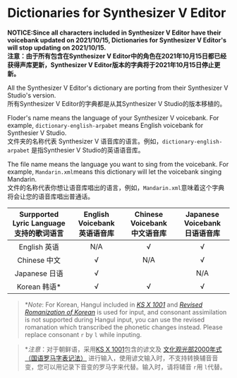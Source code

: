 # Dictionaries for Synthesizer V Editor

**NOTICE:Since all characters included in Synthesizer V Editor have their voicebank updated on 2021/10/15, Dictionaries for Synthesizer V Editor's will stop updating on 2021/10/15.**  
**注意：由于所有包含在Synthesizer V Editor中的角色在2021年10月15日都已经获得声库更新，Synthesizer V Editor版本的字典将于2021年10月15日停止更新。**  
  
All the Synthesizer V Editor's dictionary are porting from their Synthesizer V Studio's version.  
所有Synthesizer V Editor的字典都是从其Synthesizer V Studio的版本移植的。  
  
Floder's name means the language of your Synthesizer V voicebank. For example, `dictionary-english-arpabet` means English voicebank for Synthesier V Studio.  
文件夹的名称代表 Synthesizer V 语音库的语言。例如，`dictionary-english-arpabet` 是指Synthesier V Studio的英语语音库。  
  
The file name means the language you want to sing from the voicebank. For example, `Mandarin.xml`means this dictionary will let the voicebank singing Mandarin.  
文件的名称代表你想让语音库唱出的语言，例如，`Mandarin.xml`意味着这个字典将会让您的语音库唱出普通话。  
  
| Surpported Lyric Language<br />支持的歌词语言 | English Voicebank<br />英语语音库 | Chinese Voicebank<br />中文语音库 | Japanese Voicebank<br />日语语音库 |
|:----:|:----:|:----:|:----:|
| English 英语 | N/A | √ | √ |
| Chinese 中文 | √ | N/A | √ |
| Japanese 日语 | √ | | N/A |
| Korean 韩语* | √ | √ | √ |

> **Note*: For Korean, Hangul included in *[KS X 1001](https://en.wikipedia.org/wiki/KS_X_1001)* and *[Revised Romanization of Korean](https://en.wikipedia.org/wiki/Revised_Romanization_of_Korean)* is used for input, and consonant assimilation is not supported during Hangul input, you can use the revised romanation which transcribed the phonetic changes instead. Please replace consonant `r` by `l` while inputing.

> **注意*：对于朝鲜语，采用[KS X 1001](https://zh.wikipedia.org/wiki/KS_X_1001)包含的谚文及 [文化观光部2000年式（国语罗马字表记法）](https://zh.wikipedia.org/wiki/%E6%96%87%E5%8C%96%E8%A7%82%E5%85%89%E9%83%A82000%E5%B9%B4%E5%BC%8F) 进行输入，使用谚文输入时，不支持转换辅音音变，您可以用记录下音变的罗马字来代替。输入时，请将辅音 `r`用 `l`代替。
